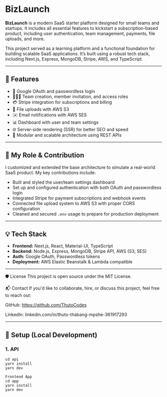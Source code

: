 # BizLaunch

**BizLaunch** is a modern SaaS starter platform designed for small teams and startups. It includes all essential features to kickstart a subscription-based product, including user authentication, team management, payments, file uploads, and more.

This project served as a learning platform and a functional foundation for building scalable SaaS applications. It’s built using a robust tech stack, including Next.js, Express, MongoDB, Stripe, AWS, and TypeScript.

---

## 🔧 Features

- 🔐 Google OAuth and passwordless login  
- 🧑‍🤝‍🧑 Team creation, member invitation, and access roles  
- 💳 Stripe integration for subscriptions and billing  
- 📁 File uploads with AWS S3  
- ✉️ Email notifications with AWS SES  
- 📊 Dashboard with user and team settings  
- 🌐 Server-side rendering (SSR) for better SEO and speed  
- 🔌 Modular and scalable architecture using REST APIs  

---

## 🧠 My Role & Contribution

I customized and extended the base architecture to simulate a real-world SaaS product. My key contributions include:

- Built and styled the user/team settings dashboard  
- Set up and configured authentication with both OAuth and passwordless login  
- Integrated Stripe for payment subscriptions and webhook events  
- Connected file upload system to AWS S3 with proper CORS configuration  
- Cleaned and secured `.env` usage to prepare for production deployment  

---

## 💡 Tech Stack

- **Frontend:** Next.js, React, Material-UI, TypeScript  
- **Backend:** Node.js, Express, MongoDB, Stripe API, AWS (S3, SES)  
- **Auth:** Google OAuth, Passwordless tokens  
- **Deployment:** AWS Elastic Beanstalk & Lambda compatible  

---

🛡 License
This project is open source under the MIT License.

📬 Contact
If you'd like to collaborate, hire, or discuss this project, feel free to reach out:

GitHub: https://github.com/ThutoCodes

LinkedIn: linkedin.com/in/thuto-thabang-mpshe-361917293

---

## 🚀 Setup (Local Development)

### 1. API
```
cd api
yarn install
yarn dev

Frontend App
cd app
yarn install
yarn dev



